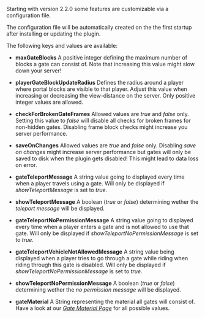 Starting with version 2.2.0 some features are customizable via a configuration file.

The configuration file will be automatically created on the the first startup after 
installing or updating the plugin.


The following keys and values are available:


* __maxGateBlocks__
A positive integer defining the maximum number of blocks a gate can consist of.
Note that increasing this value might slow down your server!


* __playerGateBlockUpdateRadius__
Defines the radius around a player where portal blocks are visible to that player. 
Adjust this value when increasing or decreasing the view-distance on the server. 
Only positive integer values are allowed.


* __checkForBrokenGateFrames__
Allowed values are _true_ and _false_ only. Setting this value to _false_ will disable 
all checks for broken frames for non-hidden gates. Disabling frame block checks 
might increase you server performance.


* __saveOnChanges__
Allowed values are _true_ and _false_ only. Disabling _save on changes_ might
increase server performance but gates will only be saved to disk when the plugin
gets disabled! This might lead to data loss on error.


* __gateTeleportMessage__
A string value going to displayed every time when a player travels using a gate. Will 
only be displayed if _showTeleportMessage_ is set to _true_.


* __showTeleportMessage__
A boolean (_true_ or _false_) determining wether the _teleport message_ will 
be displayed.


* __gateTeleportNoPermissionMessage__
A string value going to displayed every time when a player enters a gate and is not allowed to use that gate. Will only be displayed if _showTeleportNoPermissionMessage_
is set to _true_.


* __gateTeleportVehicleNotAllowedMessage__
A string value being displayed when a player tries to go through a gate while riding when riding through this gate is disabled. Will only be displayed if _showTeleportNoPermissionMessage_ is set to _true_.

* __showTeleportNoPermissionMessage__
A boolean (_true_ or _false_) determining wether the _no permission message_ will 
be displayed.


* __gateMaterial__
A String representing the material all gates will consist of. Have a look at our [_Gate Material Page_](http://dev.bukkit.org/bukkit-plugins/craftinc-gates/pages/gate-materials/)  for all possible values.
